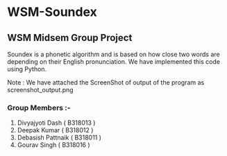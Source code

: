 # WSM-Soundex
## WSM Midsem Group Project

Soundex is a phonetic algorithm and is based on how close two words are depending on their English pronunciation.
We have implemented this code using Python. 

Note : We have attached the ScreenShot of output of the program as screenshot_output.png

### Group Members :-
1. Divyajyoti Dash ( B318013 )
2. Deepak Kumar ( B318012 )
3. Debasish Pattnaik ( B318011 )
4. Gourav Singh ( B318016 )
